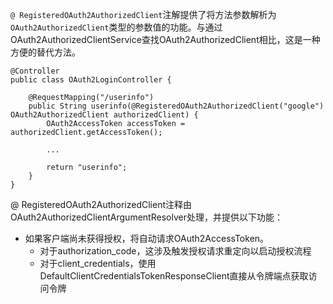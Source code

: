 `@ RegisteredOAuth2AuthorizedClient`注解提供了将方法参数解析为`OAuth2AuthorizedClient`类型的参数值的功能。与通过OAuth2AuthorizedClientService查找OAuth2AuthorizedClient相比，这是一种方便的替代方法。

```
@Controller
public class OAuth2LoginController {

    @RequestMapping("/userinfo")
    public String userinfo(@RegisteredOAuth2AuthorizedClient("google") OAuth2AuthorizedClient authorizedClient) {
        OAuth2AccessToken accessToken = authorizedClient.getAccessToken();

        ...

        return "userinfo";
    }
}
```

@ RegisteredOAuth2AuthorizedClient注释由OAuth2AuthorizedClientArgumentResolver处理，并提供以下功能：

* 如果客户端尚未获得授权，将自动请求OAuth2AccessToken。
  * 对于authorization\_code，这涉及触发授权请求重定向以启动授权流程
  * 对于client\_credentials，使用DefaultClientCredentialsTokenResponseClient直接从令牌端点获取访问令牌



